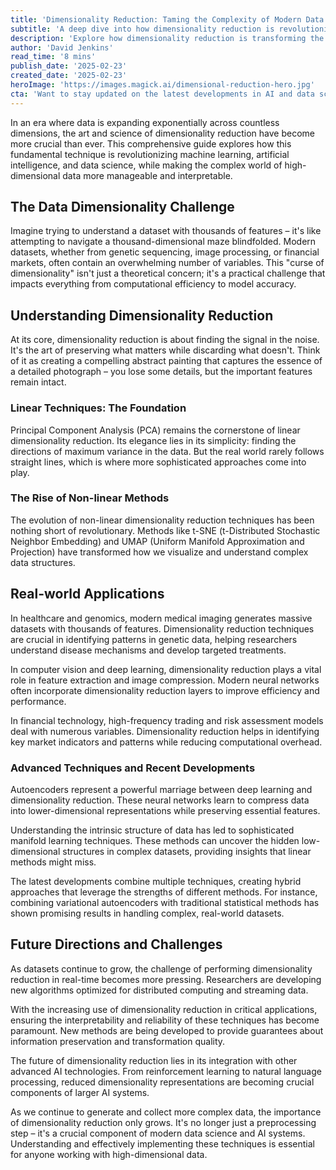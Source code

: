 ```yaml
---
title: 'Dimensionality Reduction: Taming the Complexity of Modern Data'
subtitle: 'A deep dive into how dimensionality reduction is revolutionizing AI and data science'
description: 'Explore how dimensionality reduction is transforming the landscape of data science and AI, making complex high-dimensional data more manageable and interpretable. From traditional linear methods to cutting-edge neural network approaches, discover the techniques and applications shaping the future of data analysis.'
author: 'David Jenkins'
read_time: '8 mins'
publish_date: '2025-02-23'
created_date: '2025-02-23'
heroImage: 'https://images.magick.ai/dimensional-reduction-hero.jpg'
cta: 'Want to stay updated on the latest developments in AI and data science? Follow us on LinkedIn for in-depth analysis, expert insights, and cutting-edge research in dimensionality reduction and beyond.'
---
```


In an era where data is expanding exponentially across countless dimensions, the art and science of dimensionality reduction have become more crucial than ever. This comprehensive guide explores how this fundamental technique is revolutionizing machine learning, artificial intelligence, and data science, while making the complex world of high-dimensional data more manageable and interpretable.

## The Data Dimensionality Challenge

Imagine trying to understand a dataset with thousands of features – it's like attempting to navigate a thousand-dimensional maze blindfolded. Modern datasets, whether from genetic sequencing, image processing, or financial markets, often contain an overwhelming number of variables. This "curse of dimensionality" isn't just a theoretical concern; it's a practical challenge that impacts everything from computational efficiency to model accuracy.

## Understanding Dimensionality Reduction

At its core, dimensionality reduction is about finding the signal in the noise. It's the art of preserving what matters while discarding what doesn't. Think of it as creating a compelling abstract painting that captures the essence of a detailed photograph – you lose some details, but the important features remain intact.

### Linear Techniques: The Foundation

Principal Component Analysis (PCA) remains the cornerstone of linear dimensionality reduction. Its elegance lies in its simplicity: finding the directions of maximum variance in the data. But the real world rarely follows straight lines, which is where more sophisticated approaches come into play.

### The Rise of Non-linear Methods

The evolution of non-linear dimensionality reduction techniques has been nothing short of revolutionary. Methods like t-SNE (t-Distributed Stochastic Neighbor Embedding) and UMAP (Uniform Manifold Approximation and Projection) have transformed how we visualize and understand complex data structures.

## Real-world Applications

In healthcare and genomics, modern medical imaging generates massive datasets with thousands of features. Dimensionality reduction techniques are crucial in identifying patterns in genetic data, helping researchers understand disease mechanisms and develop targeted treatments.

In computer vision and deep learning, dimensionality reduction plays a vital role in feature extraction and image compression. Modern neural networks often incorporate dimensionality reduction layers to improve efficiency and performance.

In financial technology, high-frequency trading and risk assessment models deal with numerous variables. Dimensionality reduction helps in identifying key market indicators and patterns while reducing computational overhead.

### Advanced Techniques and Recent Developments

Autoencoders represent a powerful marriage between deep learning and dimensionality reduction. These neural networks learn to compress data into lower-dimensional representations while preserving essential features.

Understanding the intrinsic structure of data has led to sophisticated manifold learning techniques. These methods can uncover the hidden low-dimensional structures in complex datasets, providing insights that linear methods might miss.

The latest developments combine multiple techniques, creating hybrid approaches that leverage the strengths of different methods. For instance, combining variational autoencoders with traditional statistical methods has shown promising results in handling complex, real-world datasets.

## Future Directions and Challenges

As datasets continue to grow, the challenge of performing dimensionality reduction in real-time becomes more pressing. Researchers are developing new algorithms optimized for distributed computing and streaming data.

With the increasing use of dimensionality reduction in critical applications, ensuring the interpretability and reliability of these techniques has become paramount. New methods are being developed to provide guarantees about information preservation and transformation quality.

The future of dimensionality reduction lies in its integration with other advanced AI technologies. From reinforcement learning to natural language processing, reduced dimensionality representations are becoming crucial components of larger AI systems.

As we continue to generate and collect more complex data, the importance of dimensionality reduction only grows. It's no longer just a preprocessing step – it's a crucial component of modern data science and AI systems. Understanding and effectively implementing these techniques is essential for anyone working with high-dimensional data.